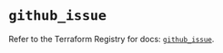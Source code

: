 # `github_issue`

Refer to the Terraform Registry for docs: [`github_issue`](https://registry.terraform.io/providers/integrations/github/6.2.1/docs/resources/issue).
